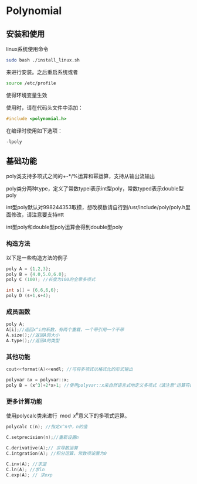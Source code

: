 # Polynomial

##  安装和使用

linux系统使用命令 

```bash
sudo bash ./install_linux.sh
```

来进行安装。之后重启系统或者 

```bash
source /etc/profile
```

使得环境变量生效



使用时，请在代码头文件中添加：

``` c++
#include <polynomial.h>
```

在编译时使用如下选项：

```
-lpoly
```



## 基础功能

poly类支持多项式之间的+-*/%运算和幂运算，支持从输出流输出

poly类分两种type，定义了常数typei表示int型poly，常数typed表示double型poly

int型poly默认对998244353取模，想改模数请自行到/usr/include/poly/poly.h里面修改，请注意要支持ntt

int型poly和double型poly运算会得到double型poly



### 构造方法

以下是一些构造方法的例子

``` c++
poly A = {1,2,3};
poly B = {4.0,5.0,6.0};
poly C (100); //长度为100的全零多项式

int s[] = {6,6,6,6};
poly D (s+1,s+4);
```

### 成员函数

```c++
poly A;
A[i];//返回x^i的系数，有两个重载，一个带引用一个不带
A.size();//返回A的大小
A.type();//返回A的类型
```

### 其他功能

```c++
cout<<format(A)<<endl; //可将多项式以格式化的形式输出

polyvar &x = polyvar::x;
poly B = (x^3)+2*x+1; //使用polyvar::x来自然语言式地定义多项式（请注意^运算符的优先级）
```

### 更多计算功能

使用polycalc类来进行$\mod{x^n}$意义下的多项式运算。

```c++
polycalc C(n); //指定x^n中，n的值

C.setprecision(n);//重新设置n
    
C.derivative(A);// 求导数运算
C.intgration(A); //积分运算，常数项设置为0

C.inv(A); //求逆
C.ln(A); //求ln
C.exp(A); // 求exp
```



